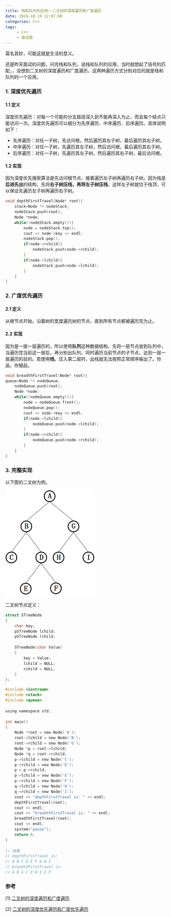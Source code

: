 ```yaml
---
title: 栈和队列的应用——二叉树的深度遍历和广度遍历
date: 2019-10-19 12:07:00
categories: C++
tags:
     - C++
     - 面试题
---
```

莫名其妙，可能这就是生活的意义。

 <!-- more -->

还是昨天面试的问题，问完栈和队列，说栈和队列的应用，当时就想起了括号的匹配，，没想到二叉树的深度遍历和广度遍历，这两种遍历方式分别对应的就是栈和队列的一个应用。

### 1. 深度优先遍历

#### 1.1 定义

深度优先遍历：对每一个可能的分支路径深入到不能再深入为止，而且每个结点只能访问一次。深度优先遍历可以细分为先序遍历、中序遍历、后序遍历。具体说明如下：

+ 先序遍历：对任一子树，先访问根，然后遍历其左子树，最后遍历其右子树。
+ 中序遍历：对任一子树，先遍历其左子树，然后访问根，最后遍历其右子树。
+ 后序遍历：对任一子树，先遍历其左子树，然后遍历其右子树，最后访问根。

#### 1.2 实现

 因为深度优先搜索算法是先访问根节点，接着遍历左子树再遍历右子树。因为栈是**后进先出**的结构，先将**右子树压栈，再将左子树压栈**，这样左子树就位于栈顶，可以保证先遍历左子树再遍历右子树。 

```c
void depthFirstTravel(Node* root){
    stack<Node *> nodeStack; 
    nodeStack.push(root);
    Node *node;
    while(!nodeStack.empty()){
        node = nodeStack.top();
        cout << node->key << endl;
        nodeStack.pop();
        if(node->rchild){
            nodeStack.push(node->rchild);
        }
        if(node->lchild){
            nodeStack.push(node->lchild);
        }
    }
}
```

### 2. 广度优先遍历

#### 2.1 定义

 从根节点开始，沿着树的宽度遍历树的节点，直到所有节点都被遍历完为止。 

#### 2.2 实现

因为是一层一层遍历的，所以使用**队列**这种数据结构，先将一层节点放到队列中，当遍历完当前这一层后，再分别出队列，同时遍历当前节点的子节点，达到一层一层遍历的目的。若使用**栈**，压入第二层时，出栈就无法按照正常顺序输出了。你品，你细品。

```c
void breadthFirstTravel(Node* root){
queue<Node *> nodeQueue;
    nodeQueue.push(root);
    Node *node;
    while(!nodeQueue.empty()){
        node = nodeQueue.front();
        nodeQueue.pop();
        cout << node->key << endl;
        if(node->lchild){
            nodeQueue.push(node->lchild);
        }
        if(node->rchild){
            nodeQueue.push(node->rchild);
        }
    }
}
```

### 3. 完整实现

以下图的二叉树为例。

![](TraversalOfBinaryTree/binarytree.png)

二叉树节点定义：

```c
struct STreeNode
{
    char key;
    pSTreeNode lchild;
    pSTreeNode rchild;

    STreeNode(char Value)
    {
        key = Value;
        lchild = NULL;
        rchild = NULL;
    }
};
```

```c
#include <iostream>
#include <stack>
#include <queue>

using namespace std;

int main()
{
    Node *root = new Node('A');
    root->lchild = new Node('B');
    root->rchild = new Node('G');
    Node *p = root->lchild;
    Node *q = root->rchild;
    p->lchild = new Node('C');
    p->rchild = new Node('D');
    p = p->rchild;
    p->lchild = new Node('E');
    p->rchild = new Node('F');
    q->lchild = new Node('H');
    q->rchild = new Node('I');
    cout << "depthFirstTravel is: " << endl;
    depthFirstTravel(root);
    cout << endl;
    cout << "breadthFirstTravel is: " << endl;
    breadthFirstTravel(root);
    cout << endl;
    system("pause");
    return 0;
}

// 结果
// depthFirstTravel is:
// A B C D E F G H I
// breadthFirstTravel is:
// A B G C D H I E F
```



### 参考

[1] [二叉树的深度遍历和广度遍历]( https://www.jianshu.com/p/62f186bae583 )

[2] [二叉树的深度优先遍历和广度优先遍历]( https://blog.csdn.net/Fantasy_Lin_/article/details/52751559 )

 